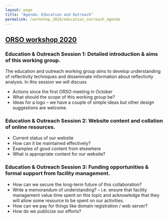```yaml
---
layout: page
title: "Agenda: Education and Outreach"
permalink: /workshop_2020/education_outreach_agenda
---
```


## [ORSO workshop 2020](/workshop_2020)


### Education & Outreach Session 1: Detailed introduction & aims of this working group.

The education and outreach working group aims to develop understanding of reflectivity techniques and disseminate information about reflectivity analysis. In this session we will discuss

 * Actions since the first ORSO meeting in October
 * What should the scope of this working group be?
 * Ideas for a logo – we have a couple of simple ideas but other design suggestions are welcome.

 

### Education & Outreach Session 2: Website content and collation of online resources.

 * Current status of our website
 * How can it be maintained effectively?
 * Examples of good content from elsewhere
 * What is appropriate content for our website?

 

### Education & Outreach Session 3: Funding opportunities & formal support from facility management.

 * How can we secure the long-term future of this collaboration?
 * Write a memorandum of understanding? – i.e. ensure that facility management value time spent on this topic and acknowledge that they will allow some resource to be spent on our activities.
 * How can we pay for things like domain registration / web server?
 * How do we publicize our efforts?
